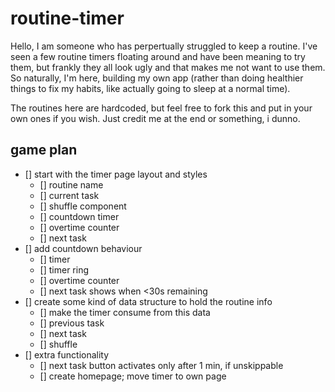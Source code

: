 # routine-timer

Hello, I am someone who has perpertually struggled to keep a routine. I've seen a few routine timers floating around and have been meaning to try them, but frankly they all look ugly and that makes me not want to use them. So naturally, I'm here, building my own app (rather than doing healthier things to fix my habits, like actually going to sleep at a normal time).

The routines here are hardcoded, but feel free to fork this and put in your own ones if you wish. Just credit me at the end or something, i dunno.

## game plan

- [] start with the timer page layout and styles
  - [] routine name
  - [] current task
  - [] shuffle component
  - [] countdown timer
  - [] overtime counter
  - [] next task
- [] add countdown behaviour
  - [] timer
  - [] timer ring
  - [] overtime counter
  - [] next task shows when <30s remaining
- [] create some kind of data structure to hold the routine info
  - [] make the timer consume from this data
  - [] previous task
  - [] next task
  - [] shuffle
- [] extra functionality
  - [] next task button activates only after 1 min, if unskippable
  - [] create homepage; move timer to own page